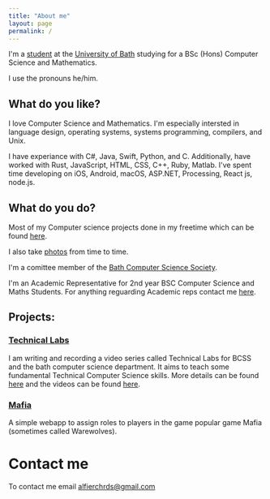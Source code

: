 ```yaml
---
title: "About me"
layout: page
permalink: /
---
```


I'm a [student](https://people.bath.ac.uk/ar2227/) at the [University of 
Bath](https://www.bath.ac.uk) studying for a BSc (Hons) Computer Science and Mathematics.

I use the pronouns he/him.

What do you like?
-----------------

I love Computer Science and Mathematics. I'm especially intersted in language design, operating 
systems, systems programming, compilers, and Unix.

I have experiance with C#, Java, Swift, Python, and C. Additionally, have worked with Rust, 
JavaScript, HTML, CSS, C++, Ruby, Matlab. I've spent time developing on iOS, Android, macOS, 
ASP.NET, Processing, React js, node.js.

What do you do?
---------------

Most of my Computer science projects done in my freetime which can be found 
[here](https://github.com/AlfGalf?tab=repositories). 

I also take [photos](/photos.html) from time to time.

I'm a comittee member of the [Bath Computer Science Society](https://www.thesubath.com/bcss/).

I'm an Academic Representative for 2nd year BSC Computer Science and Maths Students. For anything 
reguarding Academic reps contact me [here](mailto:ar2227@bath.ac.uk).

Projects:
---------

### [Technical Labs](https://bath-bcss.github.io/Technical-Labs/)

I am writing and recording a video series called Technical Labs for BCSS and the bath computer 
science department. It aims to teach some fundamental Technical Computer Science skills. More 
details can be found [here](https://bath-bcss.github.io/Technical-Labs/) and the videos can be found 
[here](https://www.youtube.com/playlist?list=PLT4sucrjsqF8kvZFcRvxfhWuTvjKrXYzE).

### [Mafia](https://mafia.alfierichards.com)

A simple webapp to assign roles to players in the game popular game Mafia (sometimes called 
Warewolves). 

Contact me
==========

To contact me email [alfierchrds@gmail.com](mailto:alfierchrds@gmail.com)
